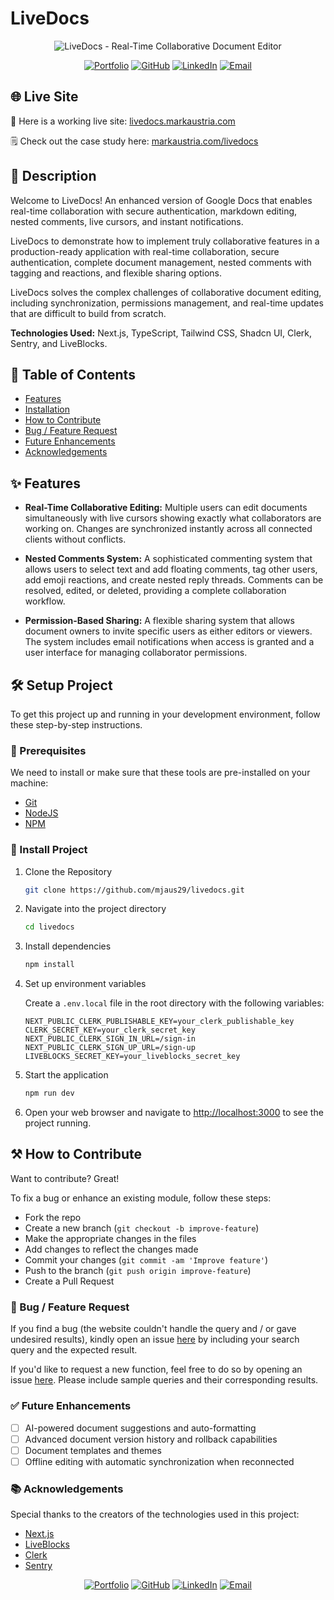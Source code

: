 # LiveDocs

<div align="center">
  <img src="https://www.markaustria.com/livedocs.png" alt="LiveDocs - Real-Time Collaborative Document Editor" />

[![Portfolio](https://img.shields.io/badge/Portfolio-markaustria.com-darkblue?style=flat&logo=web&logoColor=white)](https://www.markaustria.com/) [![GitHub](https://img.shields.io/badge/GitHub-mjaus29-black?style=flat&logo=github)](https://github.com/mjaus29) [![LinkedIn](https://img.shields.io/badge/LinkedIn-markaustria-blue?style=flat&logo=linkedin)](https://www.linkedin.com/in/markaustria/) [![Email](https://img.shields.io/badge/Email-austriamark.mja%40gmail.com-darkred?style=flat&logo=gmail&logoColor=white)](mailto:austriamark.mja@gmail.com)
</div>

## 🌐 Live Site

🚀 Here is a working live site: [livedocs.markaustria.com](https://livedocs.markaustria.com/)

🗒️ Check out the case study here: [markaustria.com/livedocs](https://www.markaustria.com/livedocs)

## 📝 Description

Welcome to LiveDocs! An enhanced version of Google Docs that enables real-time collaboration with secure authentication, markdown editing, nested comments, live cursors, and instant notifications.

LiveDocs to demonstrate how to implement truly collaborative features in a production-ready application with real-time collaboration, secure authentication, complete document management, nested comments with tagging and reactions, and flexible sharing options.

LiveDocs solves the complex challenges of collaborative document editing, including synchronization, permissions management, and real-time updates that are difficult to build from scratch.

**Technologies Used:** Next.js, TypeScript, Tailwind CSS, Shadcn UI, Clerk, Sentry, and LiveBlocks.

## 📖 Table of Contents

- [Features](#-features)
- [Installation](#%EF%B8%8F-setup-project)
- [How to Contribute](#%EF%B8%8F-how-to-contribute)
- [Bug / Feature Request](#-bug--feature-request)
- [Future Enhancements](#-future-enhancements)
- [Acknowledgements](#-acknowledgements)

## ✨ Features

- **Real-Time Collaborative Editing:** Multiple users can edit documents simultaneously with live cursors showing exactly what collaborators are working on. Changes are synchronized instantly across all connected clients without conflicts.

- **Nested Comments System:** A sophisticated commenting system that allows users to select text and add floating comments, tag other users, add emoji reactions, and create nested reply threads. Comments can be resolved, edited, or deleted, providing a complete collaboration workflow.

- **Permission-Based Sharing:** A flexible sharing system that allows document owners to invite specific users as either editors or viewers. The system includes email notifications when access is granted and a user interface for managing collaborator permissions.

## 🛠️ Setup Project

To get this project up and running in your development environment, follow these step-by-step instructions.

### 🍴 Prerequisites

We need to install or make sure that these tools are pre-installed on your machine:

- [Git](https://git-scm.com/downloads)
- [NodeJS](https://nodejs.org/en/download/)
- [NPM](https://docs.npmjs.com/getting-started/installing-node)

### 🚀 Install Project

1. Clone the Repository

   ```bash
   git clone https://github.com/mjaus29/livedocs.git
   ```

2. Navigate into the project directory

   ```bash
   cd livedocs
   ```

3. Install dependencies

   ```bash
   npm install
   ```

4. Set up environment variables

   Create a `.env.local` file in the root directory with the following variables:

   ```
   NEXT_PUBLIC_CLERK_PUBLISHABLE_KEY=your_clerk_publishable_key
   CLERK_SECRET_KEY=your_clerk_secret_key
   NEXT_PUBLIC_CLERK_SIGN_IN_URL=/sign-in
   NEXT_PUBLIC_CLERK_SIGN_UP_URL=/sign-up
   LIVEBLOCKS_SECRET_KEY=your_liveblocks_secret_key
   ```

5. Start the application

   ```bash
   npm run dev
   ```

6. Open your web browser and navigate to <a href="http://localhost:3000" target="_blank">http://localhost:3000</a> to see the project running.

## ⚒️ How to Contribute

Want to contribute? Great!

To fix a bug or enhance an existing module, follow these steps:

- Fork the repo
- Create a new branch (`git checkout -b improve-feature`)
- Make the appropriate changes in the files
- Add changes to reflect the changes made
- Commit your changes (`git commit -am 'Improve feature'`)
- Push to the branch (`git push origin improve-feature`)
- Create a Pull Request

### 📩 Bug / Feature Request

If you find a bug (the website couldn't handle the query and / or gave undesired results), kindly open an issue [here](https://github.com/mjaus29/livedocs/issues/new) by including your search query and the expected result.

If you'd like to request a new function, feel free to do so by opening an issue [here](https://github.com/mjaus29/livedocs/issues/new). Please include sample queries and their corresponding results.

### ✅ Future Enhancements

- [ ] AI-powered document suggestions and auto-formatting
- [ ] Advanced document version history and rollback capabilities
- [ ] Document templates and themes
- [ ] Offline editing with automatic synchronization when reconnected

### 📚 Acknowledgements

Special thanks to the creators of the technologies used in this project:

- [Next.js](https://nextjs.org/)
- [LiveBlocks](https://liveblocks.io/)
- [Clerk](https://clerk.dev/)
- [Sentry](https://sentry.io/)

<div align="center">

[![Portfolio](https://img.shields.io/badge/Portfolio-markaustria.com-darkblue?style=flat&logo=web&logoColor=white)](https://www.markaustria.com/) [![GitHub](https://img.shields.io/badge/GitHub-mjaus29-black?style=flat&logo=github)](https://github.com/mjaus29) [![LinkedIn](https://img.shields.io/badge/LinkedIn-markaustria-blue?style=flat&logo=linkedin)](https://www.linkedin.com/in/markaustria/) [![Email](https://img.shields.io/badge/Email-austriamark.mja%40gmail.com-darkred?style=flat&logo=gmail&logoColor=white)](mailto:austriamark.mja@gmail.com)
</div>
